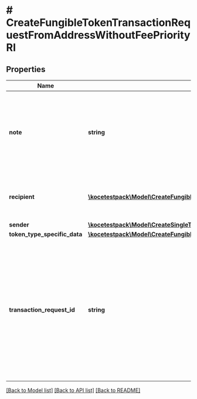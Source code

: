 # # CreateFungibleTokenTransactionRequestFromAddressWithoutFeePriorityRI

## Properties

Name | Type | Description | Notes
------------ | ------------- | ------------- | -------------
**note** | **string** | Represents an optional note to add a free text in, explaining or providing additional detail on the transaction request. | [optional]
**recipient** | [**\kocetestpack\Model\CreateFungibleTokenTransactionRequestFromAddressWithoutFeePriorityRIRecipientInner[]**](CreateFungibleTokenTransactionRequestFromAddressWithoutFeePriorityRIRecipientInner.md) | Defines the destination for the transaction, i.e. the recipient(s). |
**sender** | [**\kocetestpack\Model\CreateSingleTransactionRequestFromAddressWithoutFeePriorityRISender**](CreateSingleTransactionRequestFromAddressWithoutFeePriorityRISender.md) |  |
**token_type_specific_data** | [**\kocetestpack\Model\CreateFungibleTokenTransactionRequestFromAddressWithoutFeePriorityRIS**](CreateFungibleTokenTransactionRequestFromAddressWithoutFeePriorityRIS.md) |  |
**transaction_request_id** | **string** | Represents a unique identifier of the transaction request (the request sent to make a transaction), which helps in identifying which callback and which &#x60;referenceId&#x60; concern that specific transaction request. |

[[Back to Model list]](../../README.md#models) [[Back to API list]](../../README.md#endpoints) [[Back to README]](../../README.md)
